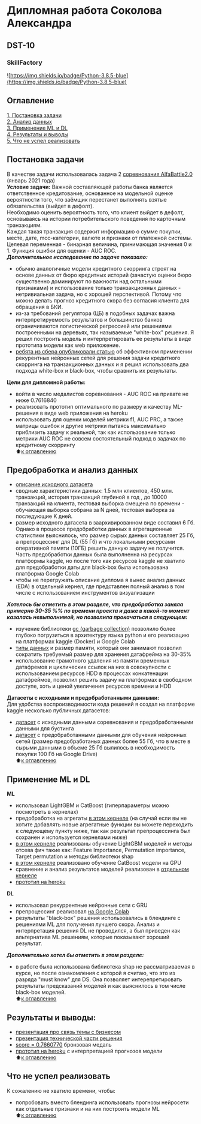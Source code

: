 # Дипломная работа Соколова Александра   
##  DST-10   
### SkillFactory  
![https://img.shields.io/badge/Python-3.8.5-blue](https://img.shields.io/badge/Python-3.8.5-blue)

## Оглавление  
[1. Постановка задачи](https://github.com/alex-sokolov2011/skillfactory_rds/blob/master/diplom/README.md#Постановка-задачи)  
[2. Анализ данных](https://github.com/alex-sokolov2011/skillfactory_rds/blob/master/diplom/README.md#Предобработка-и-анализ-данных)  
[3. Применение ML и DL](https://github.com/alex-sokolov2011/skillfactory_rds/blob/master/diplom/README.md#Применение-ML-и-DL)  
[4. Результаты и выводы](https://github.com/alex-sokolov2011/skillfactory_rds/blob/master/diplom/README.md#Результаты-и-выводы)  
[5. Что не успел реализовать](https://github.com/alex-sokolov2011/skillfactory_rds/blob/master/diplom/README.md#Что-не-успел-реализовать)  

## Постановка задачи  
В качестве задачи использовалась задача 2 [соревнования AlfaBattle2.0](https://boosters.pro/championship/alfabattle2/overview) (январь 2021 года)  
**Условие задачи:**
Важной составляющей работы банка является ответственное кредитование, основанное на модельной оценке вероятности того, что заёмщик перестанет выполнять взятые обязательства (выйдет в дефолт).  
Необходимо оценить вероятность того, что клиент выйдет в дефолт, основываясь на истории потребительского поведения по карточным транзакциям.  
Каждая такая транзакция содержит информацию о сумме покупки, месте, дате, mcc-категории, валюте и признаки от платежной системы.  
Целевая переменная - бинарная величина, принимающая значения 0 и 1. Функция ошибки для оценки - AUC ROC.  
***Дополнительное исследование по задаче показало:***

- обычно аналогичные модели кредитного скорринга строят на основе данных от бюро кредитных историй (зачастую оценки бюро существенно доминируют по важности над остальными признаками) и использование только транзакционных данных - нетривиальная задача, но с хорошей перспективой. Потому что можно делать прогноз кредитного скора без согласия клиента для обращения в БКИ.  
- из-за требований регулятора (ЦБ) в подобных задачах важна интерпретируемость результатов и большинство банков ограничиваются логистической регрессией или решениями построенными на деревьях, так называемые "white-box" решения. Я решил построить модель и интерпретировать ее результаты в виде прототипа модели как web приложение.  
- [ребята из сбера опубликовали статью](https://arxiv.org/pdf/1911.02496.pdf) об эффективном применении рекурентных нейронных сетей для решения задачи кредитного скорринга на транзакционных данных и я решил использовать два подхода white-box и black-box, чтобы сравнить их результаты.  

**Цели для дипломной работы:**
- войти в число медалистов соревнования - AUC ROC на привате не ниже 0.7616840  
- реализовать прототип оптимального по размеру и качеству ML-решения в виде web приложения на heroku  
- использовать для оценки моделей метрики f1, AUC PRC, а также матрицы ошибок и другие метрики пытаясь максимально приблизить задачу к реальной, так как использование только метрики AUC ROC не совсем состоятельный подход в задачах по кредитному скоррингу  
:arrow_up:[к оглавлению](https://github.com/alex-sokolov2011/skillfactory_rds/blob/master/diplom/README.md#Оглавление)

## Предобработка и анализ данных
- [описание исходного датасета](https://boosters.pro/championship/alfabattle2_sand/data)  
- сводные характеристики данных: 1.5 млн клиентов, 450 млн. транзакций, история транзакций глубиной в год , до 10000 транзакций на клиента, тестовая выборка смещена по времени - обучающая выборка собрана за N дней, тестовая выборка за последующие K дней.
- размер исходного датасета в заархивированном виде составил 6 Гб. Однако в процессе предобработки данных в агрегационные статистики выяснилось, что размер сырых данных составляет 25 Гб, а препроцессинг для DL (55 Гб) и что локальными ресурсами оперативной памяти (10ГБ) решить данную задачу не получится. Часть предобработки данных была выполненна на ресурсах платформы kaggle, но после того как ресурсов kaggle не хватило для предобработки даты для black-box была использована платформа Google Colab  
- чтобы не перегружать описание диплома я вынес анализ данных (EDA) в отдельный кернел, где представлен полный анализ в том числе с использованием инструментов визуализации  

***Хотелось бы отметить в этом разделе, что предобработка заняла примерно 30-35 %% по времени проекта и даже в какой-то момент казалась невыполнимой, но позволила прокачаться в следующем:***  

- изучение библиотеки [gc (garbage collection)](https://habr.com/ru/post/417215/) позволило более глубоко погрузиться в архитектуру языка python и его реализацию на платформах kaggle (Docker) и Google Colab  
- [типы данных](https://www.kaggle.com/gemartin/load-data-reduce-memory-usage) и размер памяти, который они занимают позволил сократить требуемый размер для хранения датафрейма на 30-35%  
- использование грамотного удаления из памяти временных датафремов и циклических ссылок на них в совокупности с использованием ресурсов HDD в процессах конкатенации датафреймов, позволил решить задачу на платформах в свободном доступе, хоть и ценой увеличения ресурсов времени и HDD  

**Датасеты с исходными и предобработанными данными:**  
Для удобства воспроизводимости кода решений я создал на платформе kaggle несколько публичных датасетов:

- [датасет](https://www.kaggle.com/sokolovaleks/alfabattle2-sandbox) с исходными данными соревнования и предобработанными данными для бустинга  
- [датасет](https://www.kaggle.com/sokolovaleks/alfabattle2-sandbox-preproc-for-gru) с предобработанными данными для обучения нейронных сетей (размер предобработаных данных более 55 Гб, что в месте в сырыми данными в объеме 25 Гб вылилось в необходимость покупки 100 Гб на Google Drive)  
:arrow_up:[к оглавлению](https://github.com/alex-sokolov2011/skillfactory_rds/blob/master/diplom/README.md#Оглавление)

## Применение ML и DL
**ML**  

- использовал LightGBM и CatBoost (гиперпараметры можно посмотреть в кернелах)
- предобработка на агрегаты [в этом кернеле](https://www.kaggle.com/sokolovaleks/sf-dst-10-diplom-1-ml-sokolov) (на случай если вы не хотите добавлять новые агрегатные функции вы можете переходить к следующему пункту ниже, так как результат препроцессинга был сохранен и используется кернелами ниже)
- [в этом кернеле](https://www.kaggle.com/sokolovaleks/sf-dst-10-diplom-2-ml-sokolov) реализованы обучение LightGBM моделей и методы отсева фич такие как: Feature Importance, Permutation importance, Target permutation и методы библиотеки shap
- [в этом кернеле](https://www.kaggle.com/sokolovaleks/sf-dst-10-diplom-3-ml-sokolov) реализовано обучение CatBoost модели на GPU
- сравнение и анализ результатов моделей реализован в [отдельном кернеле](https://www.kaggle.com/sokolovaleks/sf-dst-10-diplom-1-ml-sokolov)
- [прототип на heroku](https://still-garden-79761.herokuapp.com/)  
  
**DL**  

- использовал рекуррентные нейронные сети с GRU  
- препроцессинг реализовал [на Google Colab](https://colab.research.google.com/drive/1Vifze5j9E53MknDc4TxtMmXP6OhIDNps?usp=sharing)
- результаты "black-box" решения использовались в блендинге с решениями ML для получения лучшего скора. Анализ и интерпретация решения DL не проводился, а был приведен как альтернатива ML решениям, которые показывают хороший результат.

***Дополнительно хотел бы отметить в этом разделе:***

- в работе была использована библиотека shap не рассматриваемая в курсе, но после ознакомления с которой я считаю, что это из разряда "must know" для DS. Она позволяет интерепретировать результаты предсказаний моделей и как выяснилось в том числе black-box моделей.  
:arrow_up:[к оглавлению](https://github.com/alex-sokolov2011/skillfactory_rds/blob/master/diplom/README.md#Оглавление)

## Результаты и выводы:  

- [презентация про связь темы с бизнесом](https://github.com/alex-sokolov2011/skillfactory_rds/blob/master/diplom/diplom_Sokolov_%D0%BF%D1%80%D0%BE_%D0%B1%D0%B8%D0%B7%D0%BD%D0%B5%D1%81.pdf)  
- [презентация технической части решения](https://github.com/alex-sokolov2011/skillfactory_rds/blob/master/diplom/diplom_Sokolov_%D1%82%D0%B5%D1%85%D0%BD%D0%B8%D1%87%D0%B5%D1%81%D0%BA%D0%B0%D1%8F_%D1%87%D0%B0%D1%81%D1%82%D1%8C.pdf)
- [score = 0.7660770](https://boosters.pro/championship/alfabattle2_sand/rating) бронзовая медаль  
- [прототип на heroku](https://still-garden-79761.herokuapp.com/) с интерпретацией прогнозов модели  
:arrow_up:[к оглавлению](https://github.com/alex-sokolov2011/skillfactory_rds/blob/master/diplom/README.md#Оглавление)

## Что не успел реализовать  

К сожалению не хватило времени, чтобы:

- попробовать вместо блендинга использовать прогнозы нейросети как отдельные признаки и на них построить модели ML  
:arrow_up:[к оглавлению](https://github.com/alex-sokolov2011/skillfactory_rds/blob/master/diplom/README.md#Оглавление)
